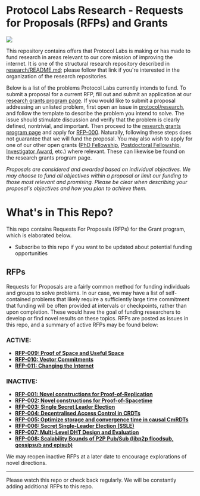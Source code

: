 # Protocol Labs Research - Requests for Proposals (RFPs) and Grants
[![](https://img.shields.io/badge/team-research-0f41f4.svg?style=flat-square)](https://github.com/protocol/research)

This repository contains offers that Protocol Labs is making or has made to fund research in areas relevant to our core mission of improving the internet.  It is one of the structural research repository described in [research/README.md](https://github.com/protocol/research); please follow that link if you're interested in the organization of the research repositories.

Below is a list of the problems Protocol Labs currently intends to fund.  To submit a proposal for a current RFP, fill out and submit an application at our [research grants program page](https://grants.protocol.ai/). If you would like to submit a proposal addressing an unlisted problem, first open an issue in [protocol/research](https://github.com/protocol/research/issues), and follow the template to describe the problem you intend to solve. The issue should stimulate discussion and verify that the problem is clearly defined, nontrivial, and important. Then proceed to the [research grants program page](https://grants.protocol.ai/) and apply for [RFP-000](https://grants.protocol.ai/prog/rfp-000). Naturally, following these steps does not guarantee that we will fund the proposal. You may also wish to apply for one of our other open grants ([PhD Fellowship](https://grants.protocol.ai/prog/phd_fellowship/), [Postdoctoral Fellowship](https://grants.protocol.ai/prog/postdoctoral_fellowship/), [Investigator Award](https://grants.protocol.ai/prog/investigator_award/), etc.) where relevant. These can likewise be found on the research grants program page. 

*Proposals are considered and awarded based on individual objectives. We may choose to fund all objectives within a proposal or limit our funding to those most relevant and promising. Please be clear when describing your proposal's objectives and how you plan to achieve them.*


# What's in This Repo?

This repo contains Requests For Proposals (RFPs) for the Grant program, which is elaborated below.

 - Subscribe to this repo if you want to be updated about potential funding opportunities

## RFPs
Requests for Proposals are a fairly common method for funding individuals and groups to solve problems.  In our case, we may have a list of self-contained problems that likely require a sufficiently large time commitment that funding will be often provided at intervals or checkpoints, rather than upon completion.  These would have the goal of funding researchers to develop or find novel results on these topics.  RFPs are posted as issues in this repo, and a summary of active RFPs may be found below:

### ACTIVE:
  - **[RFP-009: Proof of Space and Useful Space](https://github.com/protocol/research-RFPs/blob/master/RFPs/rfp-009-proof-of-space-and-useful-space.md)**
  - **[RFP-010: Vector Commitments](https://github.com/protocol/research-grants/blob/master/RFPs/rfp-010-vector-commitments.md)**
  - **[RFP-011: Changing the Internet](https://github.com/protocol/research-grants/blob/rpf-011/RFPs/rfp-011-changing-the-internet.md)**

### INACTIVE:
  - **[RFP-001: Novel constructions for Proof-of-Replication](https://github.com/protocol/research-RFPs/blob/master/RFPs/rfp-001-proof-of-replication.md)**
  - **[RFP-002: Novel constructions for Proof-of-Spacetime](https://github.com/protocol/research-RFPs/blob/master/RFPs/rfp-002-proof-of-spacetime.md)**
  - **[RFP-003: Single Secret Leader Election](https://github.com/protocol/research-RFPs/blob/master/RFPs/rfp-003-single-leader-election.md)**
  - **[RFP-004: Decentralised Access Control in CRDTs](https://github.com/protocol/research-RFPs/blob/master/RFPs/rfp-004-CRDT-ACL.md)**
  - **[RFP-005: Optimize storage and convergence time in causal CmRDTs](https://github.com/protocol/research-RFPs/blob/master/RFPs/rfp-005-optimized-CmRDT.md)**
  - **[RFP-006: Secret Single-Leader Election (SSLE)](https://github.com/protocol/research-RFPs/blob/master/RFPs/rfp-006-SSLE.md)**
  - **[RFP-007: Multi-Level DHT Design and Evaluation](https://github.com/protocol/research-RFPs/blob/master/RFPs/rfp-007-MLDHT.md)**
  - **[RFP-008: Scalability Bounds of P2P Pub/Sub (libp2p floodsub, gossipsub and episub)](https://github.com/protocol/research-RFPs/blob/master/RFPs/rfp-008-pubsub.md)**

We may reopen inactive RFPs at a later date to encourage explorations of novel directions.

---
Please watch this repo or check back regularly.  We will be constantly adding additional RFPs to this repo.
